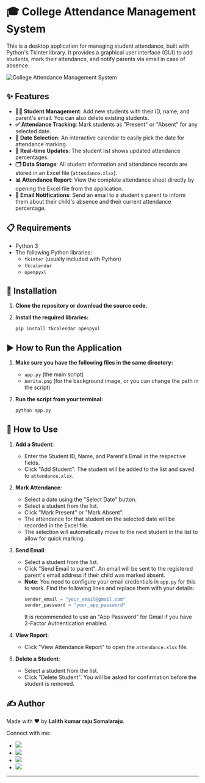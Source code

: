 # 🎓 College Attendance Management System

This is a desktop application for managing student attendance, built with Python's Tkinter library. It provides a graphical user interface (GUI) to add students, mark their attendance, and notify parents via email in case of absence.

![College Attendance Management System](https://drive.google.com/uc?export=view&id=1MqYMXZOTpIQINjGPkmEesQn72Ain7sqs)

## ✨ Features

- **🧑‍🎓 Student Management**: Add new students with their ID, name, and parent's email. You can also delete existing students.
- **✅ Attendance Tracking**: Mark students as "Present" or "Absent" for any selected date.
- **📅 Date Selection**: An interactive calendar to easily pick the date for attendance marking.
- **🔄 Real-time Updates**: The student list shows updated attendance percentages.
- **🗂️ Data Storage**: All student information and attendance records are stored in an Excel file (`attendance.xlsx`).
- **📊 Attendance Report**: View the complete attendance sheet directly by opening the Excel file from the application.
- **📧 Email Notifications**: Send an email to a student's parent to inform them about their child's absence and their current attendance percentage.

## 📋 Requirements

- Python 3
- The following Python libraries:
  - `tkinter` (usually included with Python)
  - `tkcalendar`
  - `openpyxl`

## 🚀 Installation

1.  **Clone the repository or download the source code.**

2.  **Install the required libraries:**
    ```bash
    pip install tkcalendar openpyxl
    ```

## ▶️ How to Run the Application

1.  **Make sure you have the following files in the same directory:**
    - `app.py` (the main script)
    - `Amrita.png` (for the background image, or you can change the path in the script)

2.  **Run the script from your terminal:**
    ```bash
    python app.py
    ```

## 📝 How to Use

1.  **Add a Student**:
    - Enter the Student ID, Name, and Parent's Email in the respective fields.
    - Click "Add Student". The student will be added to the list and saved to `attendance.xlsx`.

2.  **Mark Attendance**:
    - Select a date using the "Select Date" button.
    - Select a student from the list.
    - Click "Mark Present" or "Mark Absent".
    - The attendance for that student on the selected date will be recorded in the Excel file.
    - The selection will automatically move to the next student in the list to allow for quick marking.

3.  **Send Email**:
    - Select a student from the list.
    - Click "Send Email to parent". An email will be sent to the registered parent's email address if their child was marked absent.
    - **Note**: You need to configure your email credentials in `app.py` for this to work. Find the following lines and replace them with your details:
      ```python
      sender_email = "your_email@gmail.com"
      sender_password = "your_app_password" 
      ```
      It is recommended to use an "App Password" for Gmail if you have 2-Factor Authentication enabled.

4.  **View Report**:
    - Click "View Attendance Report" to open the `attendance.xlsx` file.

5.  **Delete a Student**:
    - Select a student from the list.
    - Click "Delete Student". You will be asked for confirmation before the student is removed.

## ✍️ Author

Made with ❤️ by **Lalith kumar raju Somalaraju**.

Connect with me:

*   [<img src="https://img.shields.io/badge/GitHub-100000?style=for-the-badge&logo=github&logoColor=white" />](https://github.com/lalith-kumar-raju)
*   [<img src="https://img.shields.io/badge/LinkedIn-0077B5?style=for-the-badge&logo=linkedin&logoColor=white" />](https://www.linkedin.com/in/lalith-kumar-raju-somalaraju/)
*   [<img src="https://img.shields.io/badge/Instagram-E4405F?style=for-the-badge&logo=instagram&logoColor=white" />](https://www.instagram.com/_lalith_kumar_raju_/)
*   [<img src="https://img.shields.io/badge/Email-D14836?style=for-the-badge&logo=gmail&logoColor=white" />](mailto:ssivaprasadraju1978@gmail.com)

--- 